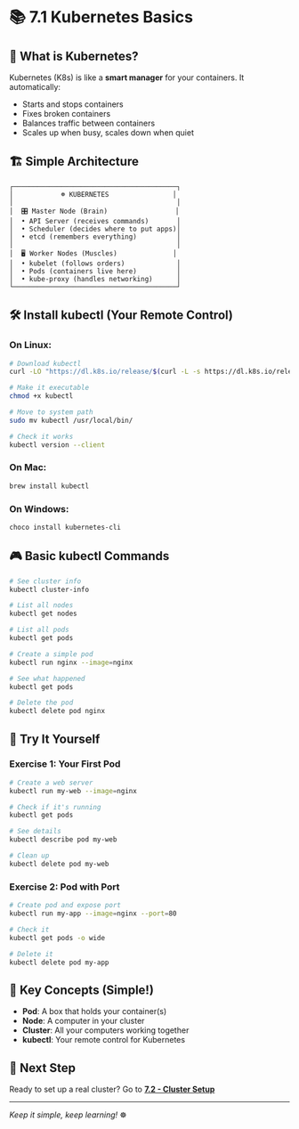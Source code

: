 # 📚 7.1 Kubernetes Basics

## 🎯 What is Kubernetes?

Kubernetes (K8s) is like a **smart manager** for your containers. It automatically:
- Starts and stops containers
- Fixes broken containers
- Balances traffic between containers
- Scales up when busy, scales down when quiet

## 🏗️ Simple Architecture

```
┌─────────────────────────────────────────┐
│            ☸️ KUBERNETES                │
│                                         │
│  🎛️ Master Node (Brain)                 │
│  • API Server (receives commands)       │
│  • Scheduler (decides where to put apps)│
│  • etcd (remembers everything)          │
│                                         │
│  🖥️ Worker Nodes (Muscles)              │
│  • kubelet (follows orders)             │
│  • Pods (containers live here)          │
│  • kube-proxy (handles networking)      │
└─────────────────────────────────────────┘
```

## 🛠️ Install kubectl (Your Remote Control)

### On Linux:
```bash
# Download kubectl
curl -LO "https://dl.k8s.io/release/$(curl -L -s https://dl.k8s.io/release/stable.txt)/bin/linux/amd64/kubectl"

# Make it executable
chmod +x kubectl

# Move to system path
sudo mv kubectl /usr/local/bin/

# Check it works
kubectl version --client
```

### On Mac:
```bash
brew install kubectl
```

### On Windows:
```powershell
choco install kubernetes-cli
```

## 🎮 Basic kubectl Commands

```bash
# See cluster info
kubectl cluster-info

# List all nodes
kubectl get nodes

# List all pods
kubectl get pods

# Create a simple pod
kubectl run nginx --image=nginx

# See what happened
kubectl get pods

# Delete the pod
kubectl delete pod nginx
```

## 🧪 Try It Yourself

### Exercise 1: Your First Pod
```bash
# Create a web server
kubectl run my-web --image=nginx

# Check if it's running
kubectl get pods

# See details
kubectl describe pod my-web

# Clean up
kubectl delete pod my-web
```

### Exercise 2: Pod with Port
```bash
# Create pod and expose port
kubectl run my-app --image=nginx --port=80

# Check it
kubectl get pods -o wide

# Delete it
kubectl delete pod my-app
```

## 📝 Key Concepts (Simple!)

- **Pod**: A box that holds your container(s)
- **Node**: A computer in your cluster
- **Cluster**: All your computers working together
- **kubectl**: Your remote control for Kubernetes

## 🚀 Next Step

Ready to set up a real cluster? Go to **[7.2 - Cluster Setup](../7.2_cluster_setup/)**

---

*Keep it simple, keep learning!* ☸️
